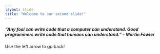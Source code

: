 ```yaml
---
layout: slide
title: "Welcome to our second slide!"
---
```

##### “Any fool can write code that a computer can understand. Good programmers write code that humans can understand.” – Martin Fowler
Use the left arrow to go back!
